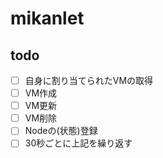 # mikanlet

## todo
- [ ] 自身に割り当てられたVMの取得
- [ ] VM作成
- [ ] VM更新
- [ ] VM削除
- [ ] Nodeの(状態)登録
- [ ] 30秒ごとに上記を繰り返す